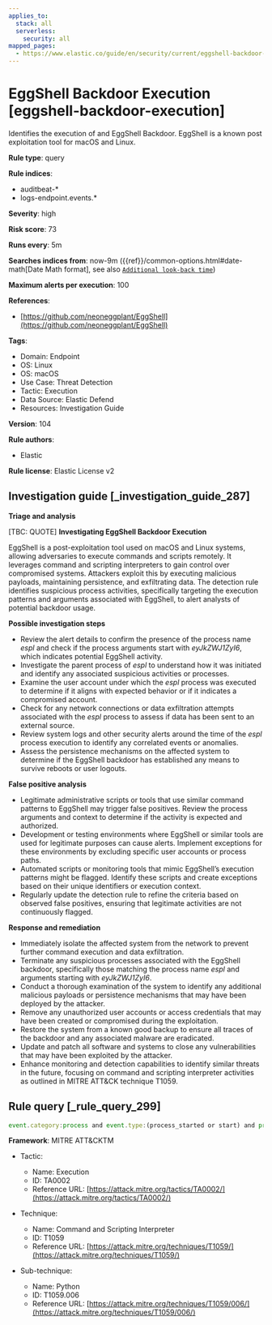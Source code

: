 ```yaml
---
applies_to:
  stack: all
  serverless:
    security: all
mapped_pages:
  - https://www.elastic.co/guide/en/security/current/eggshell-backdoor-execution.html
---
```


# EggShell Backdoor Execution [eggshell-backdoor-execution]

Identifies the execution of and EggShell Backdoor. EggShell is a known post exploitation tool for macOS and Linux.

**Rule type**: query

**Rule indices**:

* auditbeat-*
* logs-endpoint.events.*

**Severity**: high

**Risk score**: 73

**Runs every**: 5m

**Searches indices from**: now-9m ({{ref}}/common-options.html#date-math[Date Math format], see also [`Additional look-back time`](docs-content://solutions/security/detect-and-alert/create-detection-rule.md#rule-schedule))

**Maximum alerts per execution**: 100

**References**:

* [https://github.com/neoneggplant/EggShell](https://github.com/neoneggplant/EggShell)

**Tags**:

* Domain: Endpoint
* OS: Linux
* OS: macOS
* Use Case: Threat Detection
* Tactic: Execution
* Data Source: Elastic Defend
* Resources: Investigation Guide

**Version**: 104

**Rule authors**:

* Elastic

**Rule license**: Elastic License v2

## Investigation guide [_investigation_guide_287]

**Triage and analysis**

[TBC: QUOTE]
**Investigating EggShell Backdoor Execution**

EggShell is a post-exploitation tool used on macOS and Linux systems, allowing adversaries to execute commands and scripts remotely. It leverages command and scripting interpreters to gain control over compromised systems. Attackers exploit this by executing malicious payloads, maintaining persistence, and exfiltrating data. The detection rule identifies suspicious process activities, specifically targeting the execution patterns and arguments associated with EggShell, to alert analysts of potential backdoor usage.

**Possible investigation steps**

* Review the alert details to confirm the presence of the process name *espl* and check if the process arguments start with *eyJkZWJ1ZyI6*, which indicates potential EggShell activity.
* Investigate the parent process of *espl* to understand how it was initiated and identify any associated suspicious activities or processes.
* Examine the user account under which the *espl* process was executed to determine if it aligns with expected behavior or if it indicates a compromised account.
* Check for any network connections or data exfiltration attempts associated with the *espl* process to assess if data has been sent to an external source.
* Review system logs and other security alerts around the time of the *espl* process execution to identify any correlated events or anomalies.
* Assess the persistence mechanisms on the affected system to determine if the EggShell backdoor has established any means to survive reboots or user logouts.

**False positive analysis**

* Legitimate administrative scripts or tools that use similar command patterns to EggShell may trigger false positives. Review the process arguments and context to determine if the activity is expected and authorized.
* Development or testing environments where EggShell or similar tools are used for legitimate purposes can cause alerts. Implement exceptions for these environments by excluding specific user accounts or process paths.
* Automated scripts or monitoring tools that mimic EggShell’s execution patterns might be flagged. Identify these scripts and create exceptions based on their unique identifiers or execution context.
* Regularly update the detection rule to refine the criteria based on observed false positives, ensuring that legitimate activities are not continuously flagged.

**Response and remediation**

* Immediately isolate the affected system from the network to prevent further command execution and data exfiltration.
* Terminate any suspicious processes associated with the EggShell backdoor, specifically those matching the process name *espl* and arguments starting with *eyJkZWJ1ZyI6*.
* Conduct a thorough examination of the system to identify any additional malicious payloads or persistence mechanisms that may have been deployed by the attacker.
* Remove any unauthorized user accounts or access credentials that may have been created or compromised during the exploitation.
* Restore the system from a known good backup to ensure all traces of the backdoor and any associated malware are eradicated.
* Update and patch all software and systems to close any vulnerabilities that may have been exploited by the attacker.
* Enhance monitoring and detection capabilities to identify similar threats in the future, focusing on command and scripting interpreter activities as outlined in MITRE ATT&CK technique T1059.


## Rule query [_rule_query_299]

```js
event.category:process and event.type:(process_started or start) and process.name:espl and process.args:eyJkZWJ1ZyI6*
```

**Framework**: MITRE ATT&CKTM

* Tactic:

    * Name: Execution
    * ID: TA0002
    * Reference URL: [https://attack.mitre.org/tactics/TA0002/](https://attack.mitre.org/tactics/TA0002/)

* Technique:

    * Name: Command and Scripting Interpreter
    * ID: T1059
    * Reference URL: [https://attack.mitre.org/techniques/T1059/](https://attack.mitre.org/techniques/T1059/)

* Sub-technique:

    * Name: Python
    * ID: T1059.006
    * Reference URL: [https://attack.mitre.org/techniques/T1059/006/](https://attack.mitre.org/techniques/T1059/006/)



